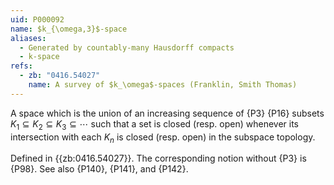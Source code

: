 ```yaml
---
uid: P000092
name: $k_{\omega,3}$-space
aliases:
  - Generated by countably-many Hausdorff compacts
  - k-space
refs:
  - zb: "0416.54027"
    name: A survey of $k_\omega$-spaces (Franklin, Smith Thomas)
---
```


A space which is the union of an increasing sequence of {P3} {P16} subsets
$K_1\subseteq K_2 \subseteq K_3 \subseteq \cdots$ such that a set is closed (resp. open) whenever
its intersection with each $K_n$ is closed (resp. open) in the subspace topology.

Defined in {{zb:0416.54027}}. The corresponding notion without {P3} is
{P98}. See also {P140}, {P141},
and {P142}.
